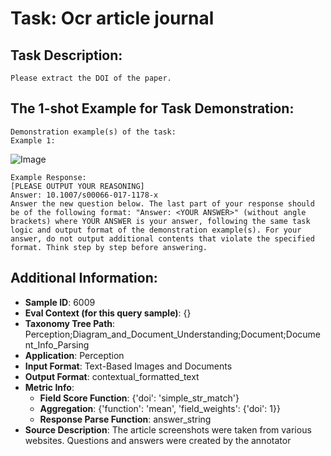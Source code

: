 # Task: Ocr article journal

## Task Description:

```
Please extract the DOI of the paper.
```

## The 1-shot Example for Task Demonstration:

```
Demonstration example(s) of the task:
Example 1:
```

![Image](Figure1.png)

```
Example Response:
[PLEASE OUTPUT YOUR REASONING]
Answer: 10.1007/s00066-017-1178-x
Answer the new question below. The last part of your response should be of the following format: "Answer: <YOUR ANSWER>" (without angle brackets) where YOUR ANSWER is your answer, following the same task logic and output format of the demonstration example(s). For your answer, do not output additional contents that violate the specified format. Think step by step before answering.
```

## Additional Information:

- **Sample ID**: 6009
- **Eval Context (for this query sample)**: {}
- **Taxonomy Tree Path**: Perception;Diagram_and_Document_Understanding;Document;Document_Info_Parsing
- **Application**: Perception
- **Input Format**: Text-Based Images and Documents
- **Output Format**: contextual_formatted_text
- **Metric Info**:
  - **Field Score Function**: {'doi': 'simple_str_match'}
  - **Aggregation**: {'function': 'mean', 'field_weights': {'doi': 1}}
  - **Response Parse Function**: answer_string
- **Source Description**: The article screenshots were taken from various websites. Questions and answers were created by the annotator
